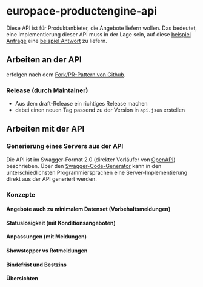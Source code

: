 # europace-productengine-api

Diese API ist für Produktanbieter, die Angebote liefern wollen. Das bedeutet, eine Implementierung dieser API muss in der Lage sein, auf diese [beispiel Anfrage](beispiele/anfrage.json) eine [beispiel Antwort](beispiele/antwort.json) zu liefern.

## Arbeiten an der API

erfolgen nach dem [Fork/PR-Pattern von Github](https://guides.github.com/activities/forking/).

### Release (durch Maintainer)

* Aus dem draft-Release ein richtiges Release machen
* dabei einen neuen Tag passend zu der Version in `api.json` erstellen

## Arbeiten mit der API

### Generierung eines Servers aus der API

Die API ist im Swagger-Format 2.0 (direkter Vorläufer von [OpenAPI](https://www.openapis.org/)) beschrieben. Über den [Swagger-Code-Generator](https://github.com/swagger-api/swagger-codegen) kann in den unterschiedlichsten Programmiersprachen eine Server-Implementierung direkt aus der API generiert werden.

### Konzepte

#### Angebote auch zu minimalem Datenset (Vorbehaltsmeldungen)

#### Statuslosigkeit (mit Konditionsangeboten)

#### Anpassungen (mit Meldungen)

#### Showstopper vs Rotmeldungen

#### Bindefrist und Bestzins

#### Übersichten